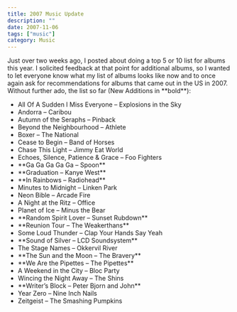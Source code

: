 ```yaml
---
title: 2007 Music Update
description: ""
date: 2007-11-06
tags: ["music"]
category: Music
---
```



<p>Just over two weeks ago, I posted about doing a top 5 or 10 list for albums this year.  I solicited feedback at that point for additional albums, so I wanted to let everyone know what my list of albums looks like now and to once again ask for recommendations for albums that came out in the US in 2007.   Without further ado, the list so far (New Additions in **bold**):</p>

<ul>

<li>All Of A Sudden I Miss Everyone – Explosions in the Sky</li>

<li>Andorra – Caribou</li>

<li>Autumn of the Seraphs – Pinback</li>

<li>Beyond the Neighbourhood – Athlete</li>

<li>Boxer – The National</li>

<li>Cease to Begin – Band of Horses</li>

<li>Chase This Light – Jimmy Eat World</li>

<li>Echoes, Silence, Patience &amp; Grace – Foo Fighters</li>

<li>**Ga Ga Ga Ga Ga – Spoon**</li>

<li>**Graduation – Kanye West**</li>

<li>**In Rainbows – Radiohead**</li>

<li>Minutes to Midnight – Linken Park</li>

<li>Neon Bible – Arcade Fire</li>

<li>A Night at the Ritz – Office</li>

<li>Planet of Ice – Minus the Bear</li>

<li>**Random Spirit Lover – Sunset Rubdown**</li>

<li>**Reunion Tour – The Weakerthans**</li>

<li>Some Loud Thunder – Clap Your Hands Say Yeah</li>

<li>**Sound of Silver – LCD Soundsystem**</li>

<li>The Stage Names – Okkervil River</li>

<li>**The Sun and the Moon – The Bravery**</li>

<li>**We Are the Pipettes – The Pipettes**</li>

<li>A Weekend in the City – Bloc Party</li>

<li>Wincing the Night Away – The Shins</li>

<li>**Writer’s Block – Peter Bjorn and John**</li>

<li>Year Zero – Nine Inch Nails</li>

<li>Zeitgeist – The Smashing Pumpkins</li>

</ul>
